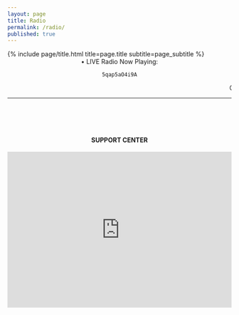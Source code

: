```yaml
---
layout: page
title: Radio
permalink: /radio/
published: true
---
```


<div class="page" markdown="1">
{% include page/title.html title=page.title subtitle=page_subtitle %}


<center>• LIVE Radio Now Playing:

```5qap5aO4i9A```

<marquee>ChilledCow : LoFi Compilation 2021</marquee>
<div data-video="5qap5aO4i9A"
         data-autoplay="1"
         data-loop="0"
         id="youtube-audio">
</div>
<script src="https://www.youtube.com/iframe_api"></script>
<script src="https://cdn.rawgit.com/labnol/files/master/yt.js"></script>
<hr>
<br />
<br />
<br />
<h4>SUPPORT CENTER</h4>
<iframe src="https://discord.com/widget?id=774638414976909333&theme=dark" width="100%" height="350" allowtransparency="true" frameborder="0" sandbox="allow-popups allow-popups-to-escape-sandbox allow-same-origin allow-scripts"></iframe>
</center>
